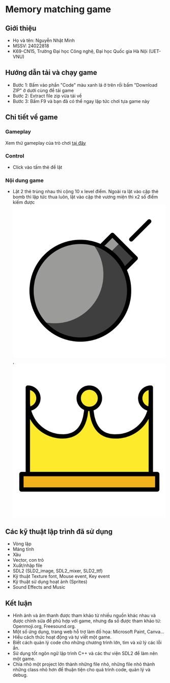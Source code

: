 
# Memory matching game


## Giới thiệu
- Họ và tên: Nguyễn Nhật Minh
- MSSV: 24022818
- K69-CN15, Trường Đại học Công nghệ, Đại học Quốc gia Hà Nội (UET-VNU)
    
## Hướng dẫn tải và chạy game
- Bước 1: Bấm vào phần "Code" màu xanh lá ở trên rồi bấm "Download ZIP" ở dưới cùng để tải game
- Bước 2: Extract file zip vừa tải về
- Bước 3: Bấm F9 và bạn đã có thể ngay lập tức chơi tựa game này 
## Chi tiết về game

### Gameplay
Xem thử gameplay của trò chơi [tại đây]()

### Control
- Click vào tấm thẻ để lật

### Nội dung game
- Lật 2 thẻ trùng nhau thì cộng 10 x level điểm. Ngoài ra lật vào cặp thẻ bomb thì lập tức thua luôn, lật vào cặp thẻ vương miện thì x2 số điểm kiếm được
  ![image](https://github.com/nhatminh1807/BTL/blob/main/emojis/bomb.png), ![image](https://github.com/nhatminh1807/BTL/blob/main/emojis/x2.png)




## Các kỹ thuật lập trình đã sử dụng
- Vòng lặp
- Mảng tĩnh
- Xâu
- Vector, con trỏ
- Xuất/nhập file
- SDL2 (SLD2_image, SDL2_mixer, SLD2_ttf)
- Kỹ thuật Texture font, Mouse event, Key event
- Kỹ thuật sử dụng hoạt ảnh (Sprites)
- Sound Effects and Music




## Kết luận
- Hình ảnh và âm thanh được tham khảo từ nhiều nguồn khác nhau và được chỉnh sửa để phù hợp với game, nhưng đa số được tham khảo từ: Openmoji.org, Freesound.org.
- Một số ứng dụng, trang web hỗ trợ làm đồ họa: Microsoft Paint, Canva...
- Hiểu cách thức hoạt động và tự viết một game.
- Biết cách quản lý code cho những chương trình lớn, tìm và xử lý các lỗi ẩn.
- Sử dụng tốt ngôn ngữ lập trình C++ và các thư viện SDL2 để làm nên một game.
- Chia nhỏ một project lớn thành những file nhỏ, những file nhỏ thành những class nhỏ hơn để thuận tiện cho quá trình code, quản lý và debug.


